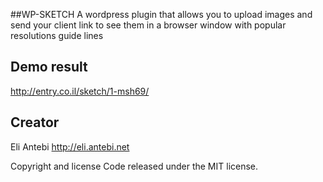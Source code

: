 ##WP-SKETCH
A wordpress plugin that allows you to upload images and send your client link to see them in a browser window with popular resolutions guide lines

## Demo result
http://entry.co.il/sketch/1-msh69/

## Creator
Eli Antebi
http://eli.antebi.net

Copyright and license
Code released under the MIT license.